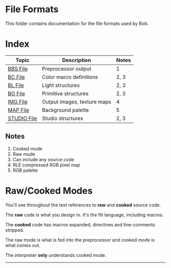 <link rel="stylesheet" href="../assets/help.css"/>

[bbs-file]: <bbs-file.html>
[bc-file]: <bc-file.html>
[bl-file]: <bl-file.html>
[bo-file]: <bo-file.html>
[img-file]: <img-file.html>
[map-file]: <map-file.html>
[studio-file]: <studio-file.html>

# File Formats

This folder contains documentation for the file formats used by Bob.

# Index

| Topic | Description | Notes |
| - | - | - |
| [BBS File][bbs-file] | Preprocessor output | 1 |
| [BC File][bc-file] | Color macro definitions | 2, 3 |
| [BL File][bl-file] | Light structures | 2, 3 |
| [BO File][bo-file] | Primitive structures | 2, 3 |
| [IMG File][img-file] | Output images, texture maps | 4 |
| [MAP File][map-file] | Background palette | 5 |
| [STUDIO File][studio-file] | Studio structures | 2, 3 |

## Notes

1. Cooked mode
2. Raw mode
3. Can include any source code
4. RLE compressed RGB pixel map
5. RGB palette


# Raw/Cooked Modes

You'll see throughout the text references to **raw** and **cooked** source code.

The **raw** code is what you design in. It's the fill language, including macros.

The **cooked** code has macros expanded, directives and line-comments stripped.

The raw mode is what is fed into the _preprocessor_ and cooked mode is what comes out.

The _interpreter_ **only** understands cooked mode.

---
